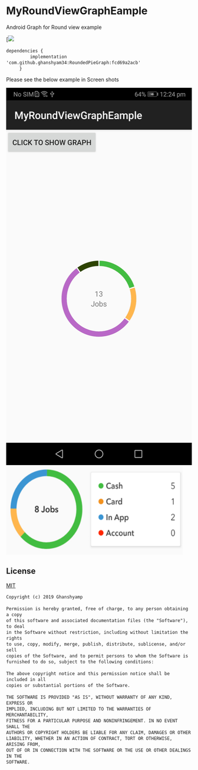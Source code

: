 # MyRoundViewGraphEample
Android Graph for Round view example

[![](https://jitpack.io/#ghanshyam34/R)
   ```
   dependencies {
	        implementation 'com.github.ghanshyam34:RoundedPieGraph:fcd69a2acb'
	    }
  ```




Please see the below example in Screen shots


<img src="https://raw.githubusercontent.com/ghanshyam34/MyRoundViewGraphEample/master/graphlibs/src/main/assets/Screenshot_20190814_122437_com.myroundviewgrapheample.jpg" data-canonical-src="https://raw.githubusercontent.com/ghanshyam34/MyRoundViewGraphEample/master/graphlibs/src/main/assets/Screenshot_20190814_122437_com.myroundviewgrapheample.jpg" width="512" height="1024" />


<img src="https://raw.githubusercontent.com/ghanshyam34/MyRoundViewGraphEample/master/graphlibs/src/main/assets/2019-08-14_1227.png" data-canonical-src="https://raw.githubusercontent.com/ghanshyam34/MyRoundViewGraphEample/master/graphlibs/src/main/assets/2019-08-14_1227.png" width="480" height="240" />




## License
[MIT](https://github.com/ghanshyam34/MyRoundViewGraphEample/blob/master/LICENSE)
```
Copyright (c) 2019 Ghanshyamp

Permission is hereby granted, free of charge, to any person obtaining a copy
of this software and associated documentation files (the "Software"), to deal
in the Software without restriction, including without limitation the rights
to use, copy, modify, merge, publish, distribute, sublicense, and/or sell
copies of the Software, and to permit persons to whom the Software is
furnished to do so, subject to the following conditions:

The above copyright notice and this permission notice shall be included in all
copies or substantial portions of the Software.

THE SOFTWARE IS PROVIDED "AS IS", WITHOUT WARRANTY OF ANY KIND, EXPRESS OR
IMPLIED, INCLUDING BUT NOT LIMITED TO THE WARRANTIES OF MERCHANTABILITY,
FITNESS FOR A PARTICULAR PURPOSE AND NONINFRINGEMENT. IN NO EVENT SHALL THE
AUTHORS OR COPYRIGHT HOLDERS BE LIABLE FOR ANY CLAIM, DAMAGES OR OTHER
LIABILITY, WHETHER IN AN ACTION OF CONTRACT, TORT OR OTHERWISE, ARISING FROM,
OUT OF OR IN CONNECTION WITH THE SOFTWARE OR THE USE OR OTHER DEALINGS IN THE
SOFTWARE.
```
